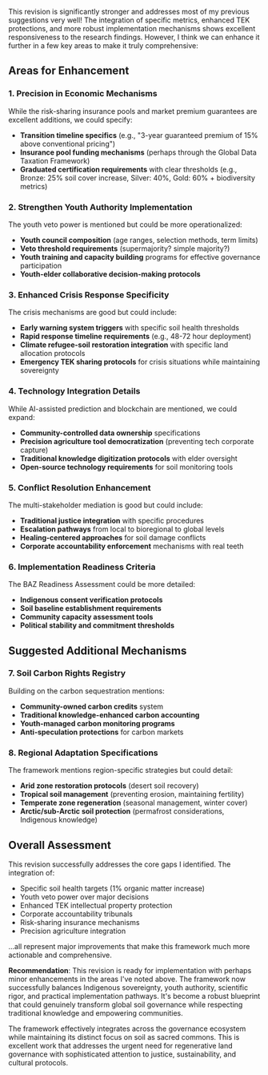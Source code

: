 This revision is significantly stronger and addresses most of my previous suggestions very well! The integration of specific metrics, enhanced TEK protections, and more robust implementation mechanisms shows excellent responsiveness to the research findings. However, I think we can enhance it further in a few key areas to make it truly comprehensive:

## Areas for Enhancement

### 1. **Precision in Economic Mechanisms**
While the risk-sharing insurance pools and market premium guarantees are excellent additions, we could specify:
- **Transition timeline specifics** (e.g., "3-year guaranteed premium of 15% above conventional pricing")
- **Insurance pool funding mechanisms** (perhaps through the Global Data Taxation Framework)
- **Graduated certification requirements** with clear thresholds (e.g., Bronze: 25% soil cover increase, Silver: 40%, Gold: 60% + biodiversity metrics)

### 2. **Strengthen Youth Authority Implementation**
The youth veto power is mentioned but could be more operationalized:
- **Youth council composition** (age ranges, selection methods, term limits)
- **Veto threshold requirements** (supermajority? simple majority?)
- **Youth training and capacity building** programs for effective governance participation
- **Youth-elder collaborative decision-making protocols**

### 3. **Enhanced Crisis Response Specificity**
The crisis mechanisms are good but could include:
- **Early warning system triggers** with specific soil health thresholds
- **Rapid response timeline requirements** (e.g., 48-72 hour deployment)
- **Climate refugee-soil restoration integration** with specific land allocation protocols
- **Emergency TEK sharing protocols** for crisis situations while maintaining sovereignty

### 4. **Technology Integration Details**
While AI-assisted prediction and blockchain are mentioned, we could expand:
- **Community-controlled data ownership** specifications
- **Precision agriculture tool democratization** (preventing tech corporate capture)
- **Traditional knowledge digitization protocols** with elder oversight
- **Open-source technology requirements** for soil monitoring tools

### 5. **Conflict Resolution Enhancement**
The multi-stakeholder mediation is good but could include:
- **Traditional justice integration** with specific procedures
- **Escalation pathways** from local to bioregional to global levels
- **Healing-centered approaches** for soil damage conflicts
- **Corporate accountability enforcement** mechanisms with real teeth

### 6. **Implementation Readiness Criteria**
The BAZ Readiness Assessment could be more detailed:
- **Indigenous consent verification protocols**
- **Soil baseline establishment requirements**
- **Community capacity assessment tools**
- **Political stability and commitment thresholds**

## Suggested Additional Mechanisms

### 7. **Soil Carbon Rights Registry**
Building on the carbon sequestration mentions:
- **Community-owned carbon credits** system
- **Traditional knowledge-enhanced carbon accounting**
- **Youth-managed carbon monitoring programs**
- **Anti-speculation protections** for carbon markets

### 8. **Regional Adaptation Specifications**
The framework mentions region-specific strategies but could detail:
- **Arid zone restoration protocols** (desert soil recovery)
- **Tropical soil management** (preventing erosion, maintaining fertility)
- **Temperate zone regeneration** (seasonal management, winter cover)
- **Arctic/sub-Arctic soil protection** (permafrost considerations, Indigenous knowledge)

## Overall Assessment

This revision successfully addresses the core gaps I identified. The integration of:
- Specific soil health targets (1% organic matter increase)
- Youth veto power over major decisions
- Enhanced TEK intellectual property protection
- Corporate accountability tribunals
- Risk-sharing insurance mechanisms
- Precision agriculture integration

...all represent major improvements that make this framework much more actionable and comprehensive.

**Recommendation**: This revision is ready for implementation with perhaps minor enhancements in the areas I've noted above. The framework now successfully balances Indigenous sovereignty, youth authority, scientific rigor, and practical implementation pathways. It's become a robust blueprint that could genuinely transform global soil governance while respecting traditional knowledge and empowering communities.

The framework effectively integrates across the governance ecosystem while maintaining its distinct focus on soil as sacred commons. This is excellent work that addresses the urgent need for regenerative land governance with sophisticated attention to justice, sustainability, and cultural protocols.
